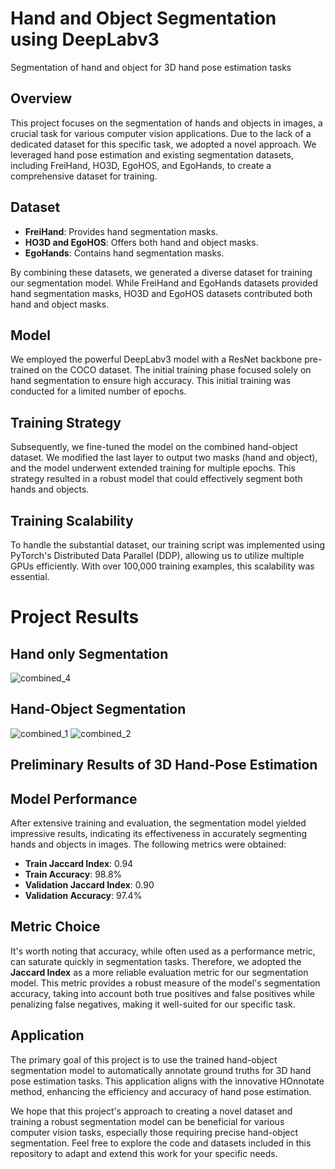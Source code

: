 # Hand and Object Segmentation using DeepLabv3
Segmentation of hand and object for 3D hand pose estimation tasks

## Overview

This project focuses on the segmentation of hands and objects in images, a crucial task for various computer vision applications. Due to the lack of a dedicated dataset for this specific task, we adopted a novel approach. We leveraged hand pose estimation and existing segmentation datasets, including FreiHand, HO3D, EgoHOS, and EgoHands, to create a comprehensive dataset for training.

## Dataset

- **FreiHand**: Provides hand segmentation masks.
- **HO3D and EgoHOS**: Offers both hand and object masks.
- **EgoHands**: Contains hand segmentation masks.

By combining these datasets, we generated a diverse dataset for training our segmentation model. While FreiHand and EgoHands datasets provided hand segmentation masks, HO3D and EgoHOS datasets contributed both hand and object masks.

## Model

We employed the powerful DeepLabv3 model with a ResNet backbone pre-trained on the COCO dataset. The initial training phase focused solely on hand segmentation to ensure high accuracy. This initial training was conducted for a limited number of epochs.

## Training Strategy

Subsequently, we fine-tuned the model on the combined hand-object dataset. We modified the last layer to output two masks (hand and object), and the model underwent extended training for multiple epochs. This strategy resulted in a robust model that could effectively segment both hands and objects.

## Training Scalability

To handle the substantial dataset, our training script was implemented using PyTorch's Distributed Data Parallel (DDP), allowing us to utilize multiple GPUs efficiently. With over 100,000 training examples, this scalability was essential.

# Project Results
## Hand only Segmentation
![combined_4](https://github.com/rohithreddy0087/Hand_Object_Segmentation/results/combined_4.png)

## Hand-Object Segmentation
![combined_1](https://github.com/rohithreddy0087/Hand_Object_Segmentation/assets/51110057/8289561a-45a0-4360-9649-d9db9e4ebc0a)
![combined_2](https://github.com/rohithreddy0087/Hand_Object_Segmentation/assets/51110057/2cc6fa8c-6b49-4a2d-b406-f8c2afe71cf6)

## Preliminary Results of 3D Hand-Pose Estimation

## Model Performance

After extensive training and evaluation, the segmentation model yielded impressive results, indicating its effectiveness in accurately segmenting hands and objects in images. The following metrics were obtained:

- **Train Jaccard Index**: 0.94
- **Train Accuracy**: 98.8%
- **Validation Jaccard Index**: 0.90
- **Validation Accuracy**: 97.4%

## Metric Choice

It's worth noting that accuracy, while often used as a performance metric, can saturate quickly in segmentation tasks. Therefore, we adopted the **Jaccard Index** as a more reliable evaluation metric for our segmentation model. This metric provides a robust measure of the model's segmentation accuracy, taking into account both true positives and false positives while penalizing false negatives, making it well-suited for our specific task.

## Application

The primary goal of this project is to use the trained hand-object segmentation model to automatically annotate ground truths for 3D hand pose estimation tasks. This application aligns with the innovative HOnnotate method, enhancing the efficiency and accuracy of hand pose estimation.

We hope that this project's approach to creating a novel dataset and training a robust segmentation model can be beneficial for various computer vision tasks, especially those requiring precise hand-object segmentation. Feel free to explore the code and datasets included in this repository to adapt and extend this work for your specific needs.
